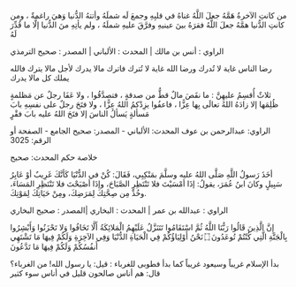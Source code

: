 من كانتِ الآخرةُ هَمَّهُ جعلَ اللَّهُ غناهُ في قلبِهِ وجمعَ لَه شملَهُ وأتتهُ الدُّنيا وَهيَ راغمةٌ ، ومن كانتِ الدُّنيا همَّهُ جعلَ اللَّهُ فقرَهُ بينَ عينيهِ وفرَّقَ عليهِ شملَهُ ، ولم يأتِهِ منَ الدُّنيا إلَّا ما قُدِّرَ لَهُ

الراوي : أنس بن مالك | المحدث : الألباني | المصدر : صحيح الترمذي


رضا الناس غاية لا تُدرك ورضا الله غاية لا تُترك فاترك مالا يدرك لأجل مالا يترك فالله يملك كل مالا يدرك


ثلاثٌ أُقسِمُ عليهِنَّ : ما نقَصَ مالٌ قطُّ من صدقةٍ ، فتصدَّقُوا ، ولا عَفَا رجلٌ عن مَظلمةٍ ظُلِمَها إلا زادَهُ اللهُ تعالَى بِها عِزًّا ، فاعفُوا يزِدْكمُ اللهُ عِزًّا ، ولا فتَحَ رجلٌ على نفسِهِ بابَ مَسألةٍ يَسألُ الناسَ إلا فتَحَ اللهُ عليه بابَ فقْرٍ


الراوي: عبدالرحمن بن عوف المحدث: الألباني - المصدر: صحيح الجامع - الصفحة أو الرقم: 3025

خلاصة حكم المحدث: صحيح


أخَذَ رَسولُ اللَّهِ صَلَّى اللهُ عليه وسلَّمَ بمَنْكِبِي، فَقَالَ: كُنْ في الدُّنْيَا كَأنَّكَ غَرِيبٌ أوْ عَابِرُ سَبِيلٍ وكانَ ابنُ عُمَرَ، يقولُ: إذَا أمْسَيْتَ فلا تَنْتَظِرِ الصَّبَاحَ، وإذَا أصْبَحْتَ فلا تَنْتَظِرِ المَسَاءَ، وخُذْ مِن صِحَّتِكَ لِمَرَضِكَ، ومِنْ حَيَاتِكَ لِمَوْتِكَ.

الراوي : عبدالله بن عمر | المحدث : البخاري |المصدر : صحيح البخاري


إِنَّ الَّذِينَ قَالُوا رَبُّنَا اللَّهُ ثُمَّ اسْتَقَامُوا تَتَنَزَّلُ عَلَيْهِمُ الْمَلائِكَةُ أَلَّا تَخَافُوا وَلا تَحْزَنُوا وَأَبْشِرُوا بِالْجَنَّةِ الَّتِي كُنْتُمْ تُوعَدُونَ ۝ نَحْنُ أَوْلِيَاؤُكُمْ فِي الْحَيَاةِ الدُّنْيَا وَفِي الآخِرَةِ وَلَكُمْ فِيهَا مَا تَشْتَهِي أَنفُسُكُمْ وَلَكُمْ فِيهَا مَا تَدَّعُونَ


بدأ الإسلام غريباً وسيعود غريباً كما بدأ فطوبى للغرباء : قيل: يا رسول الله! من الغرباء؟ قال: هم أناس صالحون قليل في أناس سوء كثير

